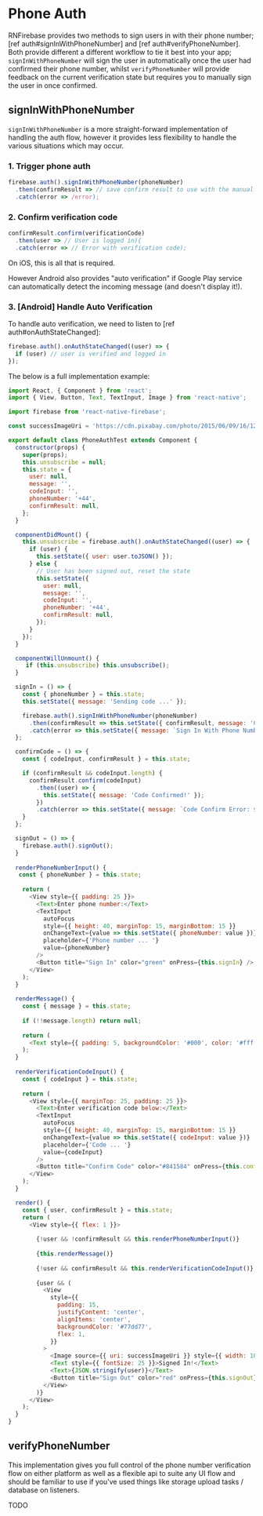 # Phone Auth

RNFirebase provides two methods to sign users in with their phone number; [ref auth#signInWithPhoneNumber] and [ref auth#verifyPhoneNumber]. Both provide different a different workflow to tie it best into your app; `signInWithPhoneNumber` will sign the user in automatically once the user had confirmed their phone number, whilst `verifyPhoneNumber` will provide feedback on the current verification state but requires you to manually sign the user in once confirmed.

## signInWithPhoneNumber

`signInWithPhoneNumber` is a more straight-forward implementation of handling the auth flow, however it provides less flexibility to handle the various situations which may occur. 

### 1. Trigger phone auth

```js
firebase.auth().signInWithPhoneNumber(phoneNumber)
  .then(confirmResult => // save confirm result to use with the manual verification code)
  .catch(error => /error);
```

### 2. Confirm verification code

```js
confirmResult.confirm(verificationCode)
  .then(user => // User is logged in){
  .catch(error => // Error with verification code);
```

On iOS, this is all that is required.

However Android also provides "auto verification" if Google Play service can automatically detect the incoming message (and doesn't display it!).

### 3. [Android] Handle Auto Verification

To handle auto verification, we need to listen to [ref auth#onAuthStateChanged]:

```js
firebase.auth().onAuthStateChanged((user) => {
  if (user) // user is verified and logged in
});
```

The below is a full implementation example:

```js
import React, { Component } from 'react';
import { View, Button, Text, TextInput, Image } from 'react-native';

import firebase from 'react-native-firebase';

const successImageUri = 'https://cdn.pixabay.com/photo/2015/06/09/16/12/icon-803718_1280.png';

export default class PhoneAuthTest extends Component {
  constructor(props) {
    super(props);
    this.unsubscribe = null;
    this.state = {
      user: null,
      message: '',
      codeInput: '',
      phoneNumber: '+44',
      confirmResult: null,
    };
  }

  componentDidMount() {
    this.unsubscribe = firebase.auth().onAuthStateChanged((user) => {
      if (user) {
        this.setState({ user: user.toJSON() });
      } else {
        // User has been signed out, reset the state
        this.setState({
          user: null,
          message: '',
          codeInput: '',
          phoneNumber: '+44',
          confirmResult: null,
        });
      }
    });
  }

  componentWillUnmount() {
     if (this.unsubscribe) this.unsubscribe();
  }

  signIn = () => {
    const { phoneNumber } = this.state;
    this.setState({ message: 'Sending code ...' });

    firebase.auth().signInWithPhoneNumber(phoneNumber)
      .then(confirmResult => this.setState({ confirmResult, message: 'Code has been sent!' }))
      .catch(error => this.setState({ message: `Sign In With Phone Number Error: ${error.message}` }));
  };

  confirmCode = () => {
    const { codeInput, confirmResult } = this.state;

    if (confirmResult && codeInput.length) {
      confirmResult.confirm(codeInput)
        .then((user) => {
          this.setState({ message: 'Code Confirmed!' });
        })
        .catch(error => this.setState({ message: `Code Confirm Error: ${error.message}` }));
    }
  };

  signOut = () => {
    firebase.auth().signOut();
  }
  
  renderPhoneNumberInput() {
   const { phoneNumber } = this.state;
      
    return (
      <View style={{ padding: 25 }}>
        <Text>Enter phone number:</Text>
        <TextInput
          autoFocus
          style={{ height: 40, marginTop: 15, marginBottom: 15 }}
          onChangeText={value => this.setState({ phoneNumber: value })}
          placeholder={'Phone number ... '}
          value={phoneNumber}
        />
        <Button title="Sign In" color="green" onPress={this.signIn} />
      </View>
    );
  }
  
  renderMessage() {
    const { message } = this.state;
  
    if (!!message.length) return null;
  
    return (
      <Text style={{ padding: 5, backgroundColor: '#000', color: '#fff' }}>{message}</Text>
    );
  }
  
  renderVerificationCodeInput() {
    const { codeInput } = this.state;
  
    return (
      <View style={{ marginTop: 25, padding: 25 }}>
        <Text>Enter verification code below:</Text>
        <TextInput
          autoFocus
          style={{ height: 40, marginTop: 15, marginBottom: 15 }}
          onChangeText={value => this.setState({ codeInput: value })}
          placeholder={'Code ... '}
          value={codeInput}
        />
        <Button title="Confirm Code" color="#841584" onPress={this.confirmCode} />
      </View>
    );
  }

  render() {
    const { user, confirmResult } = this.state;
    return (
      <View style={{ flex: 1 }}>
        
        {!user && !confirmResult && this.renderPhoneNumberInput()}
        
        {this.renderMessage()}
        
        {!user && confirmResult && this.renderVerificationCodeInput()}
        
        {user && (
          <View
            style={{
              padding: 15,
              justifyContent: 'center',
              alignItems: 'center',
              backgroundColor: '#77dd77',
              flex: 1,
            }}
          >
            <Image source={{ uri: successImageUri }} style={{ width: 100, height: 100, marginBottom: 25 }} />
            <Text style={{ fontSize: 25 }}>Signed In!</Text>
            <Text>{JSON.stringify(user)}</Text>
            <Button title="Sign Out" color="red" onPress={this.signOut} />
          </View>
        )}
      </View>
    );
  }
}
```

## verifyPhoneNumber

This implementation gives you full control of the phone number verification flow on either platform as well as a flexible api to suite any UI flow and should be familiar to use if you've used things like storage upload tasks / database on listeners.

TODO



